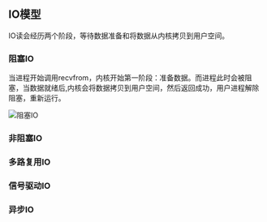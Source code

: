 ## IO模型

IO读会经历两个阶段，等待数据准备和将数据从内核拷贝到用户空间。

### 阻塞IO

当进程开始调用recvfrom，内核开始第一阶段：准备数据。而进程此时会被阻塞，当数据就绪后,内核会将数据拷贝到用户空间，然后返回成功，用户进程解除阻塞，重新运行。

![阻塞IO](/images/阻塞IO.png)

### 非阻塞IO

### 多路复用IO

### 信号驱动IO

### 异步IO    


